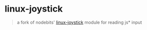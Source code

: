 # linux-joystick

> a fork of nodebits' [linux-joystick](https://github.com/nodebits/linux-joystick) module for reading js* input


